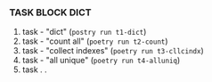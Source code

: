 ### TASK BLOCK DICT  
1. task - "dict" (`postry run t1-dict`)  
2. task - "count all" (`poetry run t2-count`)  
3. task - "collect indexes" (`poetry run t3-cllcindx`)  
4. task - "all unique" (`poetry run t4-alluniq`)
5. task . .  

